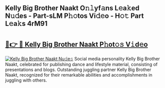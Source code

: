 ## Kelly Big Brother Naakt O𝚗𝚕yf𝚊ns L𝚎a𝚔ed N𝚞𝚍es - Part-sLM P𝚑𝚘tos Vi𝚍𝚎o - H𝚘𝚝 Part L𝚎a𝚔s 4rM91

# <h2><a href="http://kfazca.oniu.top/?m=Kelly+Big+Brother+Naakt">🔗👉 🔴 Kelly Big Brother Naakt P𝚑ot𝚘𝚜 V𝚒d𝚎o</a></h2>

[![Kelly Big Brother Naakt Nu𝚍e𝚜](https://i.imgur.com/0qMVB7G.gif)](http://kfazca.oniu.top/?m=Kelly+Big+Brother+Naakt)
Social media personality Kelly Big Brother Naakt, celebrated for publishing dance and lifestyle material, consisting of presentations and blogs. Outstanding juggling partner Kelly Big Brother Naakt, recognized for their remarkable abilities and accomplishments in juggling with others.  

